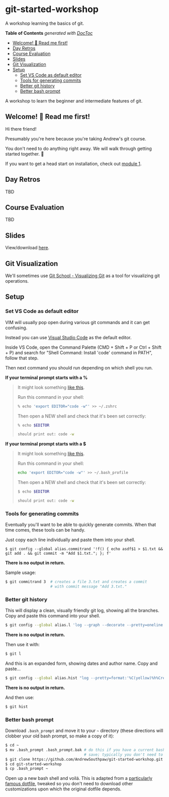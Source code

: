 # git-started-workshop

A workshop learning the basics of git.

<!-- START doctoc generated TOC please keep comment here to allow auto update -->
<!-- DON'T EDIT THIS SECTION, INSTEAD RE-RUN doctoc TO UPDATE -->
**Table of Contents**  *generated with [DocToc](https://github.com/thlorenz/doctoc)*

- [Welcome! 👋 Read me first!](#welcome--read-me-first)
- [Day Retros](#day-retros)
- [Course Evaluation](#course-evaluation)
- [Slides](#slides)
- [Git Visualization](#git-visualization)
- [Setup](#setup)
  - [Set VS Code as default editor](#set-vs-code-as-default-editor)
  - [Tools for generating commits](#tools-for-generating-commits)
  - [Better git history](#better-git-history)
  - [Better bash prompt](#better-bash-prompt)

<!-- END doctoc generated TOC please keep comment here to allow auto update -->

A workshop to learn the beginner and intermediate features of git.

## Welcome! 👋 Read me first!

Hi there friend! 

Presumably you're here because you're taking Andrew's git course.

You don't need to do anything right away. We will walk through getting started together. 🤝

If you want to get a head start on installation, check out [module 1](./01_installation/README.md).

## Day Retros

TBD

## Course Evaluation

TBD

## Slides

View/download [here](https://drive.google.com/file/d/1Tfogzs9FqPhGePpTiP6XU1wCWDmvDe9Q/view?usp=sharing).

## Git Visualization

We'll sometimes use [Git School - Visualizing Git](http://git-school.github.io/visualizing-git/) as a tool for visualizing git operations.

## Setup

### Set VS Code as default editor

VIM will usually pop open during various git commands and it can get confusing.

Instead you can use [Visual Studio Code](https://code.visualstudio.com/) as the default editor.

Inside VS Code, open the Command Palette (CMD + Shift + P or Ctrl + Shift + P) and search for "Shell Command: Install 'code' command in PATH", follow that step.

Then next command you should run depending on which shell you run.

**If your terminal prompt starts with a %**

> It might look something [like this](https://i.stack.imgur.com/bUR9P.png).
> 
> Run this command in your shell:
> 
> ```bash
> % echo 'export EDITOR="code -w"' >> ~/.zshrc
> ```
> 
> Then open a NEW shell and check that it's been set correctly:
> 
> ```bash
> % echo $EDITOR
> 
> should print out: code -w
> ```

**If your terminal prompt starts with a $**

> It might look something [like this](https://miro.medium.com/max/1960/0*jdx5-Ww6NH3ozn0Z.png).
> 
> Run this command in your shell:
> 
> ```bash
> echo 'export EDITOR="code -w"' >> ~/.bash_profile
> ```
> 
> Then open a NEW shell and check that it's been set correctly:
> 
> ```bash
> $ echo $EDITOR
> 
> should print out: code -w
> ```

### Tools for generating commits

Eventually you'll want to be able to quickly generate commits. When that time comes, these tools can be handy.

Just copy each line individually and paste them into your shell.

```
$ git config --global alias.commitrand '!f() { echo asdf$1 > $1.txt && git add . && git commit -m "Add $1.txt."; }; f'
```

**There is no output in return.**

Sample usage:

```bash
$ git commitrand 3  # creates a file 3.txt and creates a commit
                    # with commit message "Add 3.txt."
```

### Better git history

This will display a clean, visually friendly git log, showing all the branches. Copy and paste this command into your shell.

```bash
$ git config --global alias.l 'log --graph --decorate --pretty=oneline --abbrev-commit --all'
```

**There is no output in return.**

Then use it with:

```bash
$ git l
```

And this is an expanded form, showing dates and author name. Copy and paste...

```bash
$ git config --global alias.hist "log --pretty=format:'%C(yellow)%h%Creset %Cgreen%ad%Creset | %s%C(magenta)%d%Creset [%Cblue%an%Creset]' --graph --date=short --decorate"
```

**There is no output in return.**

And then use:

```bash
$ git hist
```

### Better bash prompt

Download `.bash_prompt` and move it to your `~` directory (these directions will clobber your old bash prompt, so make a copy of it):

```bash
$ cd ~
$ mv .bash_prompt .bash_prompt.bak # do this if you have a current bash_prompt you want to
                                   # save; typically you don't need to if you're new to bash
$ git clone https://github.com/AndrewSouthpaw/git-started-workshop.git
$ cd git-started-workshop
$ cp .bash_prompt ~
```

Open up a new bash shell and voilá. This is adapted from a [particularly famous dotfile](https://github.com/necolas/dotfiles/blob/master/shell/bash_prompt), tweaked so you don't need to download other customizations upon which the original dotfile depends.
